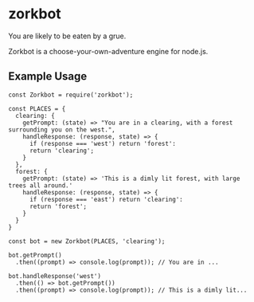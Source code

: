 # zorkbot

You are likely to be eaten by a grue.

Zorkbot is a choose-your-own-adventure engine for node.js.

## Example Usage

```
const Zorkbot = require('zorkbot');

const PLACES = {
  clearing: {
    getPrompt: (state) => "You are in a clearing, with a forest surrounding you on the west.",
    handleResponse: (response, state) => {
      if (response === 'west') return 'forest':
      return 'clearing';
    }
  },
  forest: {
    getPrompt: (state) => 'This is a dimly lit forest, with large trees all around.'
    handleResponse: (response, state) => {
      if (response === 'east') return 'clearing':
      return 'forest';
    }
  }
}

const bot = new Zorkbot(PLACES, 'clearing');

bot.getPrompt()
  .then((prompt) => console.log(prompt)); // You are in ...

bot.handleResponse('west')
  .then(() => bot.getPrompt())
  .then((prompt) => console.log(prompt)); // This is a dimly lit...
```
